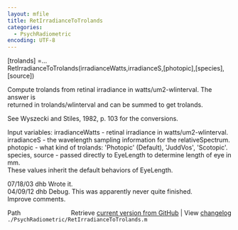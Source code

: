 ```yaml
---
layout: mfile
title: RetIrradianceToTrolands
categories:
  - PsychRadiometric
encoding: UTF-8
---
```


[trolands] =...  
    RetIrradianceToTrolands(irradianceWatts,irradianceS,[photopic],[species],[source])  

Compute trolands from retinal irradiance in watts/um2-wlinterval.  The answer is  
returned in trolands/wlinterval and can be summed to get trolands.  

See Wyszecki and Stiles, 1982, p. 103 for the conversions.  

Input variables: irradianceWatts - retinal irradiance in watts/um2-wlinterval.  
                 irradianceS - the wavelength sampling information for the relativeSpectrum.  
                 photopic - what kind of trolands: 'Photopic' (Default), 'JuddVos', 'Scotopic'.  
                 species, source - passed directly to EyeLength to determine length of eye in mm.  
                    These values inherit the default behaviors of EyeLength.  

07/18/03  dhb  Wrote it.  
04/09/12  dhb  Debug.  This was apparently never quite finished.  
               Improve comments.  


<div class="code_header" style="text-align:right;">
  <span style="float:left;">Path&nbsp;&nbsp;</span> <span class="counter">Retrieve <a href=
  "https://raw.github.com/Psychtoolbox-3/Psychtoolbox-3/beta/./PsychRadiometric/RetIrradianceToTrolands.m">current version from GitHub</a> | View <a href=
  "https://github.com/Psychtoolbox-3/Psychtoolbox-3/commits/beta/./PsychRadiometric/RetIrradianceToTrolands.m">changelog</a></span>
</div>
<div class="code">
  <code>./PsychRadiometric/RetIrradianceToTrolands.m</code>
</div>
